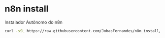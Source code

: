# n8n install
Instalador Autônomo do n8n

```bash
curl -sSL https://raw.githubusercontent.com/JobasFernandes/n8n_install/main/install.sh | sudo sh
```
